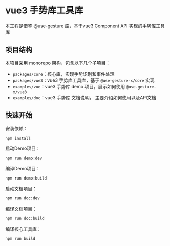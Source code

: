 # vue3 手势库工具库

本工程是借鉴 @use-gesture 库，基于vue3 Component API 实现的手势库工具库

## 项目结构

本项目采用 monorepo 架构，包含以下几个子项目：

- `packages/core`：核心库，实现手势识别和事件处理
- `packages/vue3`：vue3 手势库工具库，基于 `@use-gesture-x/core` 实现
- `examples/vue`：vue3 手势库 demo 项目，展示如何使用 `@use-gesture-x/vue3`
- `examples/doc`：vue3 手势库 文档说明， 主要介绍如何使用以及API文档

## 快速开始

安装依赖：

```bash
npm install
```

启动Demo项目：

```bash
npm run demo:dev
```

编译Demo项目：

```bash
npm run demo:build
```

启动文档项目：

```bash
npm run doc:dev
```

编译文档项目：

```bash
npm run doc:build
```

编译核心工具库：

```bash
npm run build
```
